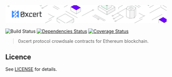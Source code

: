<img src="https://github.com/0xcert/ethereum-crowdsale/raw/master/assets/cover.png" />

![Build Status](https://travis-ci.org/0xcert/ethereum-crowdsale.svg?branch=master)&nbsp;[![Dependencies Status](https://david-dm.org/0xcert/ethereum-crowdsale.svg)](https://david-dm.org/0xcert/ethereum-crowdsale)&nbsp;[![Coverage Status](https://coveralls.io/repos/github/0xcert/ethereum-crowdsale/badge.svg?branch=master)](https://coveralls.io/github/0xcert/ethereum-crowdsale?branch=master)

> 0xcert protocol crowdsale contracts for Ethereum blockchain.

## Licence

See [LICENSE](./LICENSE) for details.
